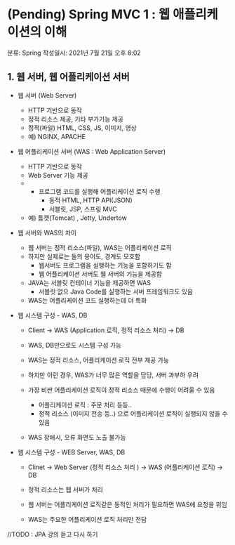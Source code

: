 # (Pending) Spring MVC 1 : 웹 애플리케이션의 이해

분류: Spring
작성일시: 2021년 7월 21일 오후 8:02

## 1. 웹 서버, 웹 어플리케이션 서버

- 웹 서버 (Web Server)
    - HTTP 기반으로 동작
    - 정적 리소스 제공, 기타 부가기능 제공
    - 정적(파일) HTML, CSS, JS, 이미지, 영상
    - 예) NGINX, APACHE

- 웹 어플리케이션 서버 (WAS : Web Application Server)
    - HTTP 기반으로 동작
    - Web Server 기능 제공
    - + 프로그램 코드를 실행해 어플리케이션 로직 수행
        - 동적 HTML, HTTP API(JSON)
        - 서블릿, JSP, 스프링 MVC
    - 예) 톰캣(Tomcat) , Jetty, Undertow

- 웹 서버와 WAS의 차이
    - 웹 서버는 정적 리소스(파일), WAS는 어플리케이션 로직
    - 하지만 실제로는 둘의 용어도, 경계도 모호함
        - 웹서버도 프로그램을 실행하는 기능을 포함하기도 함
        - 웹 어플리케이션 서버도 웹 서버의 기능을 제공함
    - JAVA는 서블릿 컨테이너 기능을 제공하면 WAS
        - 서블릿 없으 Java Code를 실행하는 서버 프레임워크도 있음
    - WAS는 어플리케이션 코드 실행하는데 더 특화

- 웹 시스템 구성 - WAS, DB
    - Client → WAS (Application 로직, 정적 리소스 처리) → DB

    - WAS, DB만으로도 시스템 구성 가능
    - WAS는 정적 리소스, 어플리케이션 로직 전부 제공 가능

    - 하지만 이런 경우, WAS가 너무 많은 역할을 담당, 서버 과부하 우려
    - 가장 비싼 어플리케이션 로직이 정적 리소스 때문에 수행이 어려울 수 있음
        - 어플리케이션 로직 : 주문 처리 등등..
        - 정적 리소스 (이미지 전송 등..) 으로 어플리케이션 로직이 실행되지 않을 수 있음
    - WAS 장애시, 오류 화면도 노출 불가능

- 웹 시스템 구성 - WEB Server, WAS, DB
    - Clinet → Web Server (정적 리소스 처리 ) → WAS (어플리케이션 로직) → DB

    - 정적 리소스는 웹 서버가 처리
    - 웹 서버는 어플리케이션 로직같은 동적인 처리가 필요하면 WAS에 요청을 위임
    - WAS는 주요한 어플리케이션 로직 처리만 전담

//TODO : JPA 강의 듣고 다시 하기